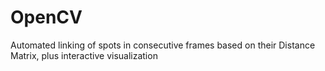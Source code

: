 # OpenCV
Automated linking of spots in consecutive frames based on their Distance Matrix, plus interactive visualization
